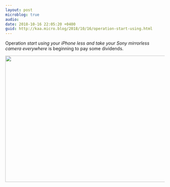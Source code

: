 ```yaml
---
layout: post
microblog: true
audio: 
date: 2018-10-16 22:05:20 +0400
guid: http://kaa.micro.blog/2018/10/16/operation-start-using.html
---
```

Operation _start using your iPhone less and take your Sony mirrorless camera everywhere_ is beginning to pay some dividends.

<img src="http://www.kaa.bz/uploads/2018/e7b1b97fd9.jpg" width="600" height="399" />
